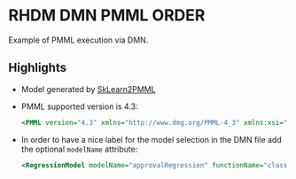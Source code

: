 RHDM DMN PMML ORDER
=======================

Example of PMML execution via DMN.

Highlights
-----------------------

- Model generated by [SkLearn2PMML](https://github.com/jpmml/sklearn2pmml)

- PMML supported version is 4.3:

  ```xml
  <PMML version="4.3" xmlns="http://www.dmg.org/PMML-4_3" xmlns:xsi="http://www.w3.org/2001/XMLSchema-instance">
  ```

- In order to have a nice label for the model selection in the DMN file add the optional `modelName` attribute:

  ```xml
  <RegressionModel modelName="approvalRegression" functionName="classification" normalizationMethod="logit">
  ```